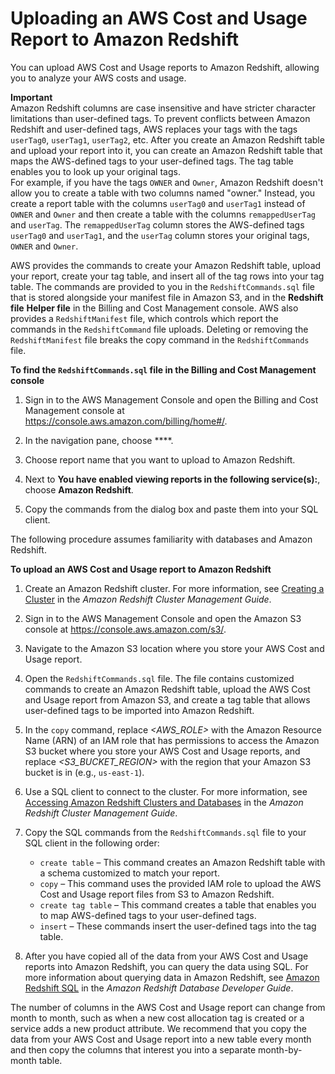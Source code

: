 # Uploading an AWS Cost and Usage Report to Amazon Redshift<a name="billing-reports-costusage-upload"></a>

You can upload AWS Cost and Usage reports to Amazon Redshift, allowing you to analyze your AWS costs and usage\.

**Important**  
Amazon Redshift columns are case insensitive and have stricter character limitations than user\-defined tags\. To prevent conflicts between Amazon Redshift and user\-defined tags, AWS replaces your tags with the tags `userTag0`, `userTag1`, `userTag2`, etc\. After you create an Amazon Redshift table and upload your report into it, you can create an Amazon Redshift table that maps the AWS\-defined tags to your user\-defined tags\. The tag table enables you to look up your original tags\.  
For example, if you have the tags `OWNER` and `Owner`, Amazon Redshift doesn't allow you to create a table with two columns named "owner\." Instead, you create a report table with the columns `userTag0` and `userTag1` instead of `OWNER` and `Owner` and then create a table with the columns `remappedUserTag` and `userTag`\. The `remappedUserTag` column stores the AWS\-defined tags `userTag0` and `userTag1`, and the `userTag` column stores your original tags, `OWNER` and `Owner`\.

AWS provides the commands to create your Amazon Redshift table, upload your report, create your tag table, and insert all of the tag rows into your tag table\. The commands are provided to you in the `RedshiftCommands.sql` file that is stored alongside your manifest file in Amazon S3, and in the **Redshift file** **Helper file** in the Billing and Cost Management console\. AWS also provides a `RedshiftManifest` file, which controls which report the commands in the `RedshiftCommand` file uploads\. Deleting or removing the `RedshiftManifest` file breaks the copy command in the `RedshiftCommands` file\.

**To find the `RedshiftCommands.sql` file in the Billing and Cost Management console**

1. Sign in to the AWS Management Console and open the Billing and Cost Management console at [https://console\.aws\.amazon\.com/billing/home\#/](https://console.aws.amazon.com/billing/home)\.

1. In the navigation pane, choose ****\.

1. Choose report name that you want to upload to Amazon Redshift\.

1. Next to **You have enabled viewing reports in the following service\(s\):**, choose **Amazon Redshift**\.

1. Copy the commands from the dialog box and paste them into your SQL client\.

The following procedure assumes familiarity with databases and Amazon Redshift\.

**To upload an AWS Cost and Usage report to Amazon Redshift**

1. Create an Amazon Redshift cluster\. For more information, see [Creating a Cluster](https://docs.aws.amazon.com/redshift/latest/mgmt/managing-clusters-console.html#create-cluster) in the *Amazon Redshift Cluster Management Guide*\.

1. Sign in to the AWS Management Console and open the Amazon S3 console at [https://console\.aws\.amazon\.com/s3/](https://console.aws.amazon.com/s3/)\.

1. Navigate to the Amazon S3 location where you store your AWS Cost and Usage report\.

1. Open the `RedshiftCommands.sql` file\. The file contains customized commands to create an Amazon Redshift table, upload the AWS Cost and Usage report from Amazon S3, and create a tag table that allows user\-defined tags to be imported into Amazon Redshift\.

1. In the `copy` command, replace *<AWS\_ROLE>* with the Amazon Resource Name \(ARN\) of an IAM role that has permissions to access the Amazon S3 bucket where you store your AWS Cost and Usage reports, and replace *<S3\_BUCKET\_REGION>* with the region that your Amazon S3 bucket is in \(e\.g\., `us-east-1`\)\.

1. Use a SQL client to connect to the cluster\. For more information, see [Accessing Amazon Redshift Clusters and Databases](https://docs.aws.amazon.com/redshift/latest/mgmt/using-rs-tools.html) in the *Amazon Redshift Cluster Management Guide*\.

1. Copy the SQL commands from the `RedshiftCommands.sql` file to your SQL client in the following order:
   + `create table` – This command creates an Amazon Redshift table with a schema customized to match your report\.
   + `copy` – This command uses the provided IAM role to upload the AWS Cost and Usage report files from S3 to Amazon Redshift\.
   + `create tag table` – This command creates a table that enables you to map AWS\-defined tags to your user\-defined tags\.
   + `insert` – These commands insert the user\-defined tags into the tag table\.

1. After you have copied all of the data from your AWS Cost and Usage reports into Amazon Redshift, you can query the data using SQL\. For more information about querying data in Amazon Redshift, see [Amazon Redshift SQL](https://docs.aws.amazon.com/redshift/latest/dg/c_redshift-sql.html) in the *Amazon Redshift Database Developer Guide*\.

The number of columns in the AWS Cost and Usage report can change from month to month, such as when a new cost allocation tag is created or a service adds a new product attribute\. We recommend that you copy the data from your AWS Cost and Usage report into a new table every month and then copy the columns that interest you into a separate month\-by\-month table\.